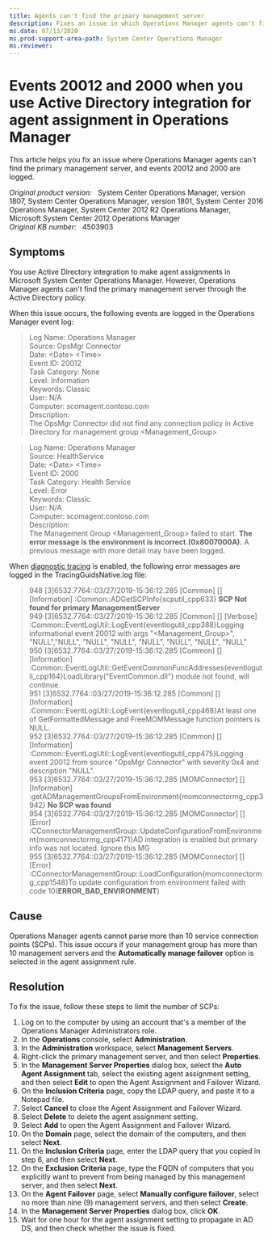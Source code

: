 ```yaml
---
title: Agents can't find the primary management server
description: Fixes an issue in which Operations Manager agents can't find the primary management server, and events 20012 and 2000 are logged.
ms.date: 07/13/2020
ms.prod-support-area-path: System Center Operations Manager
ms.reviewer: 
---
```

# Events 20012 and 2000 when you use Active Directory integration for agent assignment in Operations Manager

This article helps you fix an issue where Operations Manager agents can't find the primary management server, and events 20012 and 2000 are logged.

_Original product version:_ &nbsp; System Center Operations Manager, version 1807, System Center Operations Manager, version 1801, System Center 2016 Operations Manager, System Center 2012 R2 Operations Manager, Microsoft System Center 2012 Operations Manager  
_Original KB number:_ &nbsp; 4503903

## Symptoms

You use Active Directory integration to make agent assignments in Microsoft System Center Operations Manager. However, Operations Manager agents can't find the primary management server through the Active Directory policy.

When this issue occurs, the following events are logged in the Operations Manager event log:

> Log Name:      Operations Manager  
> Source:        OpsMgr Connector  
> Date:          \<Date> \<Time>  
> Event ID:      20012  
> Task Category: None  
> Level:         Information  
> Keywords:      Classic  
> User:          N/A  
> Computer:      scomagent.contoso.com  
> Description:  
> The OpsMgr Connector did not find any connection policy in Active Directory for management group \<Management_Group>

> Log Name:      Operations Manager  
> Source:        HealthService  
> Date:          \<Date> \<Time>  
> Event ID:      2000  
> Task Category: Health Service  
> Level:         Error  
> Keywords:      Classic  
> User:          N/A  
> Computer:      scomagent.contoso.com  
> Description:  
> The Management Group \<Management_Group> failed to start. **The error message is the environment is incorrect.(0x8007000A).**  A previous message with more detail may have been logged.

When [diagnostic tracing](https://support.microsoft.com/help/942864/) is enabled, the following error messages are logged in the TracingGuidsNative.log file:

> 948 [3]6532.7764::03/27/2019-15:36:12.285 [Common] [] [Information] :Common::ADGetSCPInfo{scputil_cpp633} **SCP Not found for primary ManagementServer**  
> 949 [3]6532.7764::03/27/2019-15:36:12.285 [Common] [] [Verbose] :Common::EventLogUtil::LogEvent{eventlogutil_cpp388}Logging informational event 20012 with args "\<Management_Group>", "NULL","NULL", "NULL", "NULL", "NULL", "NULL", "NULL", "NULL"  
> 950 [3]6532.7764::03/27/2019-15:36:12.285 [Common] [] [Information] :Common::EventLogUtil::GetEventCommonFuncAddresses{eventlogutil_cpp164}LoadLibrary("EventCommon.dll") module not found, will continue.  
> 951 [3]6532.7764::03/27/2019-15:36:12.285 [Common] [] [Information] :Common::EventLogUtil::LogEvent{eventlogutil_cpp468}At least one of GetFormattedMessage and FreeMOMMessage function pointers is NULL.  
> 952 [3]6532.7764::03/27/2019-15:36:12.285 [Common] [] [Information] :Common::EventLogUtil::LogEvent{eventlogutil_cpp475}Logging event 20012 from source "OpsMgr Connector" with severity 0x4 and description "NULL".  
> 953 [3]6532.7764::03/27/2019-15:36:12.285 [MOMConnector] [] [Information] :getADManagementGroupsFromEnvironment{momconnectormg_cpp3942} **No SCP was found**  
> 954 [3]6532.7764::03/27/2019-15:36:12.285 [MOMConnector] [] [Error] :CConnectorManagementGroup::UpdateConfigurationFromEnvironment{momconnectormg_cpp4171}AD integration is enabled but primary info was not located. Ignore this MG  
> 955 [3]6532.7764::03/27/2019-15:36:12.285 [MOMConnector] [] [Error] :CConnectorManagementGroup::LoadConfiguration{momconnectormg_cpp1548}To update configuration from environment failed with code 10(**ERROR_BAD_ENVIRONMENT**)

## Cause

Operations Manager agents cannot parse more than 10 service connection points (SCPs). This issue occurs if your management group has more than 10 management servers and the **Automatically manage failover** option is selected in the agent assignment rule.

## Resolution

To fix the issue, follow these steps to limit the number of SCPs:

1. Log on to the computer by using an account that's a member of the Operations Manager Administrators role.
2. In the **Operations** console, select **Administration**.
3. In the **Administration** workspace, select **Management Servers**.
4. Right-click the primary management server, and then select **Properties**.
5. In the **Management Server Properties** dialog box, select the **Auto Agent Assignment** tab, select the existing agent assignment setting, and then select **Edit** to open the Agent Assignment and Failover Wizard.
6. On the **Inclusion Criteria** page, copy the LDAP query, and paste it to a Notepad file.
7. Select **Cancel** to close the Agent Assignment and Failover Wizard.
8. Select **Delete** to delete the agent assignment setting.
9. Select **Add** to open the Agent Assignment and Failover Wizard.
10. On the **Domain** page, select the domain of the computers, and then select **Next**.
11. On the **Inclusion Criteria** page, enter the LDAP query that you copied in step 6, and then select **Next**.
12. On the **Exclusion Criteria** page, type the FQDN of computers that you explicitly want to prevent from being managed by this management server, and then select **Next**.
13. On the **Agent Failover** page, select **Manually configure failover**, select no more than nine (9) management servers, and then select **Create**.
14. In the **Management Server Properties** dialog box, click **OK**.
15. Wait for one hour for the agent assignment setting to propagate in AD DS, and then check whether the issue is fixed.
